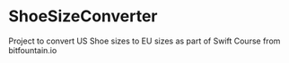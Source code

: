 ShoeSizeConverter
=================

Project to convert US Shoe sizes to EU sizes as part of Swift Course from bitfountain.io

